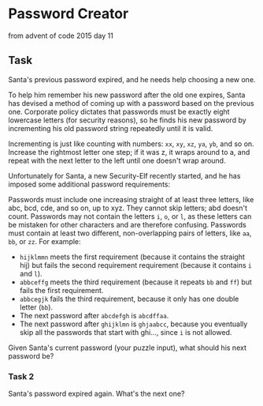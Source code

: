 # Password Creator

from advent of code 2015 day 11

## Task

Santa's previous password expired, and he needs help choosing a new one.

To help him remember his new password after the old one expires, Santa has devised a method of coming up with a password based on the previous one. Corporate policy dictates that passwords must be exactly eight lowercase letters (for security reasons), so he finds his new password by incrementing his old password string repeatedly until it is valid.

Incrementing is just like counting with numbers: `xx`, `xy`, `xz`, `ya`, `yb`, and so on. Increase the rightmost letter one step; if it was z, it wraps around to a, and repeat with the next letter to the left until one doesn't wrap around.

Unfortunately for Santa, a new Security-Elf recently started, and he has imposed some additional password requirements:

Passwords must include one increasing straight of at least three letters, like abc, bcd, cde, and so on, up to xyz. They cannot skip letters; abd doesn't count.
Passwords may not contain the letters `i`, `o`, or `l`, as these letters can be mistaken for other characters and are therefore confusing.
Passwords must contain at least two different, non-overlapping pairs of letters, like `aa`, `bb`, or `zz`.
For example:

-   `hijklmmn` meets the first requirement (because it contains the straight hij) but fails the second requirement requirement (because it contains `i` and `l`).
-   `abbceffg` meets the third requirement (because it repeats `bb` and `ff`) but fails the first requirement.
-   `abbcegjk` fails the third requirement, because it only has one double letter (`bb`).
-   The next password after `abcdefgh` is `abcdffaa`.
-   The next password after `ghijklmn` is `ghjaabcc`, because you eventually skip all the passwords that start with ghi..., since `i` is not allowed.

Given Santa's current password (your puzzle input), what should his next password be?

### Task 2

Santa's password expired again. What's the next one?
